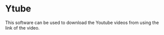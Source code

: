 # Ytube
This software can be used to download the Youtube videos from using the link of the video. 
